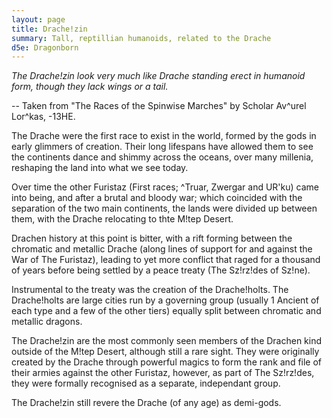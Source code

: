 ```yaml
---
layout: page
title: Drache!zin
summary: Tall, reptillian humanoids, related to the Drache
d5e: Dragonborn
---
```


<em>The Drache!zin look very much like Drache standing erect in humanoid form, though they lack wings or a tail.</em>

-- Taken from "The Races of the Spinwise Marches" by Scholar Av^urel Lor^kas, -13HE.

The Drache were the first race to exist in the world, formed by the gods in early glimmers of creation. Their long lifespans have allowed them to see the continents dance and shimmy across the oceans, over many millenia, reshaping the land into what we see today. 


Over time the other Furistaz (First races; ^Truar, Zwergar and UR'ku) came into being, and after a brutal and bloody war; which coincided with the separation of the two main continents, the lands were divided up between them, with the Drache relocating to thte M!tep Desert.

Drachen history at this point is bitter, with a rift forming between the chromatic and metallic Drache (along lines of support for and against the War of The Furistaz), leading to yet more conflict that raged for a thousand of years before being settled by a peace treaty (The Sz!rz!des of Sz!ne).

Instrumental to the treaty was the creation of the Drache!holts. The Drache!holts are large cities run by a governing group (usually 1 Ancient of each type and a few of the other tiers) equally split between chromatic and metallic dragons.

The Drache!zin are the most commonly seen members of the Drachen kind outside of the M!tep Desert, although still a rare sight. They were originally created by the Drache through powerful magics to form the rank and file of their armies against the other Furistaz, however, as part of The Sz!rz!des, they were formally recognised as a separate, independant group.

The Drache!zin still revere the Drache (of any age) as demi-gods.



